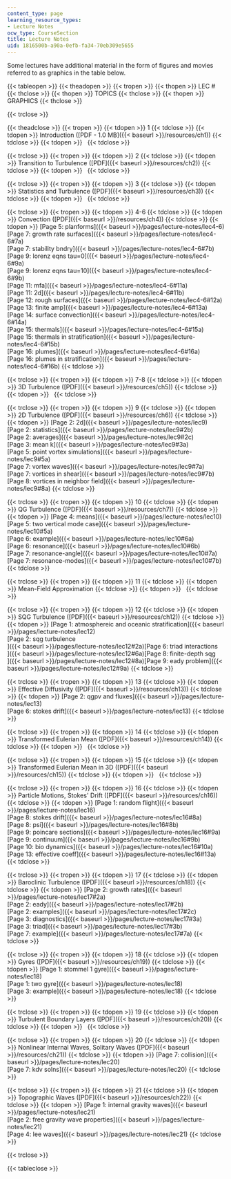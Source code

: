```yaml
---
content_type: page
learning_resource_types:
- Lecture Notes
ocw_type: CourseSection
title: Lecture Notes
uid: 1816500b-a90a-0efb-fa34-70eb309e5655
---
```


Some lectures have additional material in the form of figures and movies referred to as graphics in the table below.

{{< tableopen >}}
{{< theadopen >}}
{{< tropen >}}
{{< thopen >}}
LEC #
{{< thclose >}}
{{< thopen >}}
TOPICS
{{< thclose >}}
{{< thopen >}}
GRAPHICS
{{< thclose >}}

{{< trclose >}}

{{< theadclose >}}
{{< tropen >}}
{{< tdopen >}}
1
{{< tdclose >}}
{{< tdopen >}}
Introduction ([PDF - 1.0 MB]({{< baseurl >}}/resources/ch1))
{{< tdclose >}}
{{< tdopen >}}
 
{{< tdclose >}}

{{< trclose >}}
{{< tropen >}}
{{< tdopen >}}
2
{{< tdclose >}}
{{< tdopen >}}
Transition to Turbulence ([PDF]({{< baseurl >}}/resources/ch2))
{{< tdclose >}}
{{< tdopen >}}
 
{{< tdclose >}}

{{< trclose >}}
{{< tropen >}}
{{< tdopen >}}
3
{{< tdclose >}}
{{< tdopen >}}
Statistics and Turbulence ([PDF]({{< baseurl >}}/resources/ch3))
{{< tdclose >}}
{{< tdopen >}}
 
{{< tdclose >}}

{{< trclose >}}
{{< tropen >}}
{{< tdopen >}}
4-6
{{< tdclose >}}
{{< tdopen >}}
Convection ([PDF]({{< baseurl >}}/resources/ch4))
{{< tdclose >}}
{{< tdopen >}}
[Page 5: planforms]({{< baseurl >}}/pages/lecture-notes/lec4-6)  
[Page 7: growth rate surfaces]({{< baseurl >}}/pages/lecture-notes/lec4-6#7a)  
[Page 7: stability bndry]({{< baseurl >}}/pages/lecture-notes/lec4-6#7b)  
[Page 9: lorenz eqns tau=0]({{< baseurl >}}/pages/lecture-notes/lec4-6#9a)  
[Page 9: lorenz eqns tau=10]({{< baseurl >}}/pages/lecture-notes/lec4-6#9b)  
[Page 11: mfa]({{< baseurl >}}/pages/lecture-notes/lec4-6#11a)  
[Page 11: 2d]({{< baseurl >}}/pages/lecture-notes/lec4-6#11b)  
[Page 12: rough surfaces]({{< baseurl >}}/pages/lecture-notes/lec4-6#12a)  
[Page 13: finite amp]({{< baseurl >}}/pages/lecture-notes/lec4-6#13a)  
[Page 14: surface convection]({{< baseurl >}}/pages/lecture-notes/lec4-6#14a)  
[Page 15: thermals]({{< baseurl >}}/pages/lecture-notes/lec4-6#15a)  
[Page 15: thermals in stratification]({{< baseurl >}}/pages/lecture-notes/lec4-6#15b)  
[Page 16: plumes]({{< baseurl >}}/pages/lecture-notes/lec4-6#16a)  
[Page 16: plumes in stratification]({{< baseurl >}}/pages/lecture-notes/lec4-6#16b)
{{< tdclose >}}

{{< trclose >}}
{{< tropen >}}
{{< tdopen >}}
7-8
{{< tdclose >}}
{{< tdopen >}}
3D Turbulence ([PDF]({{< baseurl >}}/resources/ch5))
{{< tdclose >}}
{{< tdopen >}}
 
{{< tdclose >}}

{{< trclose >}}
{{< tropen >}}
{{< tdopen >}}
9
{{< tdclose >}}
{{< tdopen >}}
2D Turbulence ([PDF]({{< baseurl >}}/resources/ch6))
{{< tdclose >}}
{{< tdopen >}}
[Page 2: 2d]({{< baseurl >}}/pages/lecture-notes/lec9)  
[Page 2: statistics]({{< baseurl >}}/pages/lecture-notes/lec9#2b)  
[Page 2: averages]({{< baseurl >}}/pages/lecture-notes/lec9#2c)  
[Page 3: mean k]({{< baseurl >}}/pages/lecture-notes/lec9#3a)  
[Page 5: point vortex simulations]({{< baseurl >}}/pages/lecture-notes/lec9#5a)  
[Page 7: vortex waves]({{< baseurl >}}/pages/lecture-notes/lec9#7a)  
[Page 7: vortices in shear]({{< baseurl >}}/pages/lecture-notes/lec9#7b)  
[Page 8: vortices in neighbor field]({{< baseurl >}}/pages/lecture-notes/lec9#8a)
{{< tdclose >}}

{{< trclose >}}
{{< tropen >}}
{{< tdopen >}}
10
{{< tdclose >}}
{{< tdopen >}}
QG Turbulence ([PDF]({{< baseurl >}}/resources/ch7))
{{< tdclose >}}
{{< tdopen >}}
[Page 4: means]({{< baseurl >}}/pages/lecture-notes/lec10)  
[Page 5: two vertical mode case]({{< baseurl >}}/pages/lecture-notes/lec10#5a)  
[Page 6: example]({{< baseurl >}}/pages/lecture-notes/lec10#6a)  
[Page 6: resonance]({{< baseurl >}}/pages/lecture-notes/lec10#6b)  
[Page 7: resonance-angle]({{< baseurl >}}/pages/lecture-notes/lec10#7a)  
[Page 7: resonance-modes]({{< baseurl >}}/pages/lecture-notes/lec10#7b)
{{< tdclose >}}

{{< trclose >}}
{{< tropen >}}
{{< tdopen >}}
11
{{< tdclose >}}
{{< tdopen >}}
Mean-Field Approximation
{{< tdclose >}}
{{< tdopen >}}
 
{{< tdclose >}}

{{< trclose >}}
{{< tropen >}}
{{< tdopen >}}
12
{{< tdclose >}}
{{< tdopen >}}
SQG Turbulence ([PDF]({{< baseurl >}}/resources/ch12))
{{< tdclose >}}
{{< tdopen >}}
[Page 1: atmosphereic and oceanic stratification]({{< baseurl >}}/pages/lecture-notes/lec12)  
[Page 2: sqg turbulence  
]({{< baseurl >}}/pages/lecture-notes/lec12#2a)[Page 6: triad interactions  
]({{< baseurl >}}/pages/lecture-notes/lec12#6a)[Page 8: finite-depth sqg  
]({{< baseurl >}}/pages/lecture-notes/lec12#8a)[Page 9: eady problem]({{< baseurl >}}/pages/lecture-notes/lec12#9a)
{{< tdclose >}}

{{< trclose >}}
{{< tropen >}}
{{< tdopen >}}
13
{{< tdclose >}}
{{< tdopen >}}
Effective Diffusivity ([PDF]({{< baseurl >}}/resources/ch13))
{{< tdclose >}}
{{< tdopen >}}
[Page 2: qgpv and fluxes]({{< baseurl >}}/pages/lecture-notes/lec13)  
[Page 6: stokes drift]({{< baseurl >}}/pages/lecture-notes/lec13)
{{< tdclose >}}

{{< trclose >}}
{{< tropen >}}
{{< tdopen >}}
14
{{< tdclose >}}
{{< tdopen >}}
Transformed Eulerian Mean ([PDF]({{< baseurl >}}/resources/ch14))
{{< tdclose >}}
{{< tdopen >}}
 
{{< tdclose >}}

{{< trclose >}}
{{< tropen >}}
{{< tdopen >}}
15
{{< tdclose >}}
{{< tdopen >}}
Transformed Eulerian Mean in 3D ([PDF]({{< baseurl >}}/resources/ch15))
{{< tdclose >}}
{{< tdopen >}}
 
{{< tdclose >}}

{{< trclose >}}
{{< tropen >}}
{{< tdopen >}}
16
{{< tdclose >}}
{{< tdopen >}}
Particle Motions, Stokes' Drift ([PDF]({{< baseurl >}}/resources/ch16))
{{< tdclose >}}
{{< tdopen >}}
[Page 1: random flight]({{< baseurl >}}/pages/lecture-notes/lec16)  
[Page 8: stokes drift]({{< baseurl >}}/pages/lecture-notes/lec16#8a)  
[Page 8: psi]({{< baseurl >}}/pages/lecture-notes/lec16#8b)  
[Page 9: poincare sections]({{< baseurl >}}/pages/lecture-notes/lec16#9a)  
[Page 9: continuum]({{< baseurl >}}/pages/lecture-notes/lec16#9b)  
[Page 10: bio dynamics]({{< baseurl >}}/pages/lecture-notes/lec16#10a)  
[Page 13: effective coeff]({{< baseurl >}}/pages/lecture-notes/lec16#13a)
{{< tdclose >}}

{{< trclose >}}
{{< tropen >}}
{{< tdopen >}}
17
{{< tdclose >}}
{{< tdopen >}}
Baroclinic Turbulence ([PDF]({{< baseurl >}}/resources/ch18))
{{< tdclose >}}
{{< tdopen >}}
[Page 2: growth rates]({{< baseurl >}}/pages/lecture-notes/lec17#2a)  
[Page 2: eady]({{< baseurl >}}/pages/lecture-notes/lec17#2b)  
[Page 2: examples]({{< baseurl >}}/pages/lecture-notes/lec17#2c)  
[Page 3: diagnostics]({{< baseurl >}}/pages/lecture-notes/lec17#3a)  
[Page 3: triad]({{< baseurl >}}/pages/lecture-notes/lec17#3b)  
[Page 7: example]({{< baseurl >}}/pages/lecture-notes/lec17#7a)
{{< tdclose >}}

{{< trclose >}}
{{< tropen >}}
{{< tdopen >}}
18
{{< tdclose >}}
{{< tdopen >}}
Gyres ([PDF]({{< baseurl >}}/resources/ch19))
{{< tdclose >}}
{{< tdopen >}}
[Page 1: stommel 1 gyre]({{< baseurl >}}/pages/lecture-notes/lec18)  
[Page 1: two gyre]({{< baseurl >}}/pages/lecture-notes/lec18)  
[Page 3: example]({{< baseurl >}}/pages/lecture-notes/lec18)
{{< tdclose >}}

{{< trclose >}}
{{< tropen >}}
{{< tdopen >}}
19
{{< tdclose >}}
{{< tdopen >}}
Turbulent Boundary Layers ([PDF]({{< baseurl >}}/resources/ch20))
{{< tdclose >}}
{{< tdopen >}}
 
{{< tdclose >}}

{{< trclose >}}
{{< tropen >}}
{{< tdopen >}}
20
{{< tdclose >}}
{{< tdopen >}}
Nonlinear Internal Waves, Solitary Waves ([PDF]({{< baseurl >}}/resources/ch21))
{{< tdclose >}}
{{< tdopen >}}
[Page 7: collision]({{< baseurl >}}/pages/lecture-notes/lec20)  
[Page 7: kdv solns]({{< baseurl >}}/pages/lecture-notes/lec20)
{{< tdclose >}}

{{< trclose >}}
{{< tropen >}}
{{< tdopen >}}
21
{{< tdclose >}}
{{< tdopen >}}
Topographic Waves ([PDF]({{< baseurl >}}/resources/ch22))
{{< tdclose >}}
{{< tdopen >}}
[Page 1: internal gravity waves]({{< baseurl >}}/pages/lecture-notes/lec21)  
[Page 2: free gravity wave properties]({{< baseurl >}}/pages/lecture-notes/lec21)  
[Page 4: lee waves]({{< baseurl >}}/pages/lecture-notes/lec21)
{{< tdclose >}}

{{< trclose >}}

{{< tableclose >}}